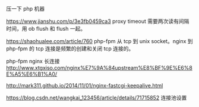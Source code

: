 压一下 php 机器

https://www.jianshu.com/p/3e3fb0459ca3 proxy timeout 需要两次读有间隔时间，用 ob flush 和 flush 一起。

https://shaohualee.com/article/760 php-fpm 从 tcp 到 unix socket。nginx 到 php-fpm 的 tcp 连接是频繁的创建和关闭 tcp 连接的。

php-fpm nginx 长连接 http://www.xtgxiso.com/nginx%E7%9A%84upstream%E8%BF%9E%E6%8E%A5%E6%B1%A0/

http://mark311.github.io/2014/11/01/nginx-fastcgi-keepalive.html

https://blog.csdn.net/wangkai_123456/article/details/71715852 连接池设置